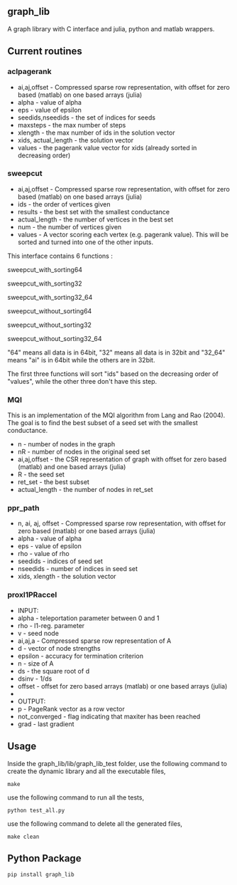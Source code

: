## graph_lib
A graph library with C interface and julia, python and matlab wrappers.

## Current routines
### aclpagerank
* ai,aj,offset - Compressed sparse row representation, with offset for zero based (matlab) on one based arrays (julia)
* alpha - value of alpha
* eps - value of epsilon
* seedids,nseedids - the set of indices for seeds
* maxsteps - the max number of steps
* xlength - the max number of ids in the solution vector
* xids, actual_length - the solution vector
* values - the pagerank value vector for xids (already sorted in decreasing order)

### sweepcut
* ai,aj,offset - Compressed sparse row representation, with offset for zero based (matlab) on one based arrays (julia)
* ids - the order of vertices given
* results - the best set with the smallest conductance
* actual_length - the number of vertices in the best set
* num - the number of vertices given
* values - A vector scoring each vertex (e.g. pagerank value). This will be sorted and turned into one of the other inputs.

This interface contains 6 functions :

sweepcut\_with\_sorting64

sweepcut\_with\_sorting32 

sweepcut\_with\_sorting32_64

sweepcut\_without\_sorting64

sweepcut\_without\_sorting32 

sweepcut\_without\_sorting32_64

"64" means all data is in 64bit, "32" means all data is in 32bit and "32_64" means "ai" is in 64bit while the others are in 32bit.

The first three functions will sort "ids" based on the decreasing order of "values", while the other three don't have this step.
### MQI
 This is an implementation of the MQI algorithm from Lang and Rao (2004). The goal is to find the best subset of a seed set with the smallest conductance.
 
 * n - number of nodes in the graph
 * nR - number of nodes in the original seed set
 * ai,aj,offset - the CSR representation of graph with offset for zero based (matlab) and one based arrays (julia)
 * R - the seed set
 * ret_set - the best subset
 * actual_length - the number of nodes in ret_set

### ppr_path
 * n, ai, aj, offset - Compressed sparse row representation, 
                            with offset for zero based (matlab) or 
                            one based arrays (julia)
 * alpha - value of alpha
 * eps - value of epsilon
 * rho - value of rho
 * seedids - indices of seed set
 * nseedids - number of indices in seed set
 * xids, xlength - the solution vector

### proxl1PRaccel
 * INPUT:
 * alpha     - teleportation parameter between 0 and 1
 * rho       - l1-reg. parameter
 * v         - seed node
 * ai,aj,a   - Compressed sparse row representation of A
 * d         - vector of node strengths
 * epsilon   - accuracy for termination criterion
 * n         - size of A
 * ds        - the square root of d
 * dsinv     - 1/ds
 * offset    - offset for zero based arrays (matlab) or one based arrays (julia)
 *
 * OUTPUT:
 * p              - PageRank vector as a row vector
 * not_converged  - flag indicating that maxiter has been reached
 * grad           - last gradient


## Usage
Inside the graph\_lib/lib/graph\_lib\_test folder, use the following command to create the dynamic library and all the executable files,
	
	make
	
use the following command to run all the tests,

	python test_all.py
	
use the following command to delete all the generated files,

	make clean

## Python Package

	pip install graph_lib
	
